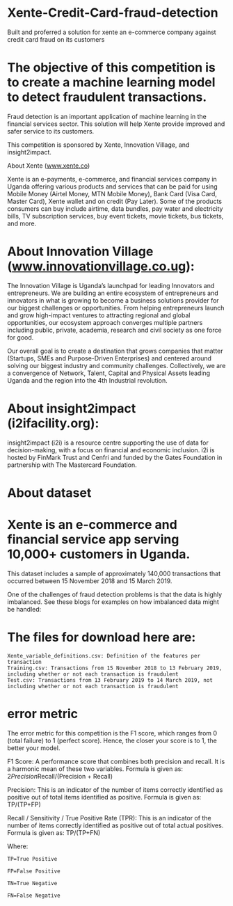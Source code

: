 # Xente-Credit-Card-fraud-detection
Built and proferred a solution for xente an e-commerce company against credit card fraud on its customers

# The objective of this competition is to create a machine learning model to detect fraudulent transactions.

Fraud detection is an important application of machine learning in the financial services sector. This solution will help Xente provide improved and safer service to its customers.

This competition is sponsored by Xente, Innovation Village, and insight2impact.

About Xente (www.xente.co)

Xente is an e-payments, e-commerce, and financial services company in Uganda offering various products and services that can be paid for using Mobile Money (Airtel Money, MTN Mobile Money), Bank Card (Visa Card, Master Card), Xente wallet and on credit (Pay Later). Some of the products consumers can buy include airtime, data bundles, pay water and electricity bills, TV subscription services, buy event tickets, movie tickets, bus tickets, and more.

# About Innovation Village (www.innovationvillage.co.ug):

The Innovation Village is Uganda’s launchpad for leading Innovators and entrepreneurs. We are building an entire ecosystem of entrepreneurs and innovators in what is growing to become a business solutions provider for our biggest challenges or opportunities. From helping entrepreneurs launch and grow high-impact ventures to attracting regional and global opportunities, our ecosystem approach converges multiple partners including public, private, academia, research and civil society as one force for good.

Our overall goal is to create a destination that grows companies that matter (Startups, SMEs and Purpose-Driven Enterprises) and centered around solving our biggest industry and community challenges. Collectively, we are a convergence of Network, Talent, Capital and Physical Assets leading Uganda and the region into the 4th Industrial revolution.

# About insight2impact (i2ifacility.org):

insight2impact (i2i) is a resource centre supporting the use of data for decision-making, with a focus on financial and economic inclusion. i2i is hosted by FinMark Trust and Cenfri and funded by the Gates Foundation in partnership with The Mastercard Foundation.

# About dataset
# Xente is an e-commerce and financial service app serving 10,000+ customers in Uganda.

This dataset includes a sample of approximately 140,000 transactions that occurred between 15 November 2018 and 15 March 2019.

One of the challenges of fraud detection problems is that the data is highly imbalanced. See these blogs for examples on how imbalanced data might be handled:

# The files for download here are:

    Xente_variable_definitions.csv: Definition of the features per transaction
    Training.csv: Transactions from 15 November 2018 to 13 February 2019, including whether or not each transaction is fraudulent
    Test.csv: Transactions from 13 February 2019 to 14 March 2019, not including whether or not each transaction is fraudulent

# error metric
The error metric for this competition is the F1 score, which ranges from 0 (total failure) to 1 (perfect score). Hence, the closer your score is to 1, the better your model.

F1 Score: A performance score that combines both precision and recall. It is a harmonic mean of these two variables. Formula is given as: 2*Precision*Recall/(Precision + Recall)

Precision: This is an indicator of the number of items correctly identified as positive out of total items identified as positive. Formula is given as: TP/(TP+FP)

Recall / Sensitivity / True Positive Rate (TPR): This is an indicator of the number of items correctly identified as positive out of total actual positives. Formula is given as: TP/(TP+FN)

Where:

    TP=True Positive

    FP=False Positive

    TN=True Negative

    FN=False Negative
